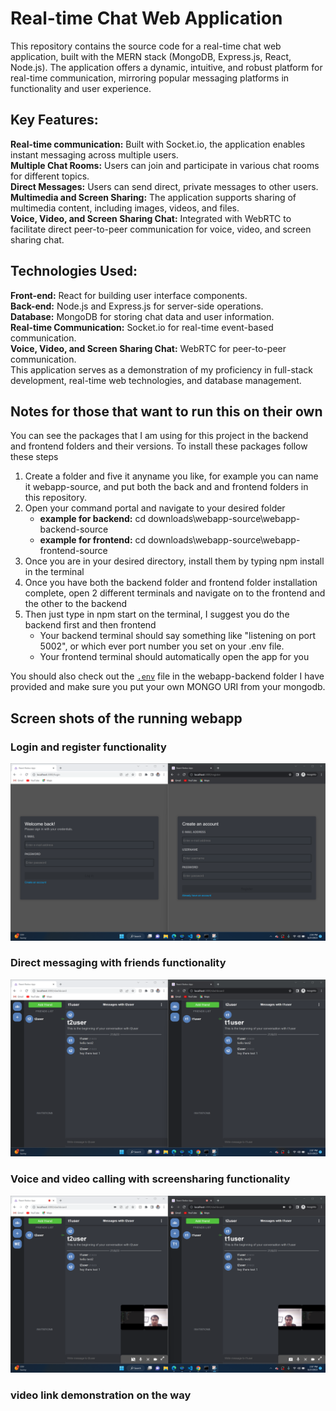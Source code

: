 # Real-time Chat Web Application
This repository contains the source code for a real-time chat web application, built with the MERN stack (MongoDB, Express.js, React, Node.js). The application offers a dynamic, intuitive, and robust platform for real-time communication, mirroring popular messaging platforms in functionality and user experience.

## Key Features:
**Real-time communication:** Built with Socket.io, the application enables instant messaging across multiple users.  
**Multiple Chat Rooms:** Users can join and participate in various chat rooms for different topics.  
**Direct Messages:** Users can send direct, private messages to other users.  
**Multimedia and Screen Sharing:** The application supports sharing of multimedia content, including images, videos, and files.  
**Voice, Video, and Screen Sharing Chat:** Integrated with WebRTC to facilitate direct peer-to-peer communication for voice, video, and screen sharing chat.  
## Technologies Used:
**Front-end:** React for building user interface components.  
**Back-end:** Node.js and Express.js for server-side operations.  
**Database:** MongoDB for storing chat data and user information.  
**Real-time Communication:** Socket.io for real-time event-based communication.  
**Voice, Video, and Screen Sharing Chat:** WebRTC for peer-to-peer communication.  
This application serves as a demonstration of my proficiency in full-stack development, real-time web technologies, and database management.  

## Notes for those that want to run this on their own
You can see the packages that I am using for this project in the backend and frontend folders and their versions. To install these packages follow these steps  
1. Create a folder and five it anyname you like, for example you can name it webapp-source, and put both the back and and frontend folders in this repository.
2. Open your command portal and navigate to your desired folder
   * **example for backend:** cd downloads\webapp-source\webapp-backend-source
   * **example for frontend:** cd downloads\webapp-source\webapp-frontend-source
3. Once you are in your desired directory, install them by typing npm install in the terminal
4. Once you have both the backend folder and frontend folder installation complete, open 2 different terminals and navigate on to the frontend and the other to the backend
5. Then just type in npm start on the terminal, I suggest you do the backend first and then frontend
   * Your backend terminal should say something like "listening on port 5002", or which ever port number you set on your .env file.
   * Your frontend terminal should automatically open the app for you
   
You should also check out the [`.env`](webapp-source-backend/.env) file in the webapp-backend folder I have provided and make sure you put your own MONGO URI from your mongodb.

## Screen shots of the running webapp  
### Login and register functionality
![Login and register functionality](Web-SS1.png)
### Direct messaging with friends functionality
![Direct messaging with friends functionality](Web-SS2.png)  
### Voice and video calling with screensharing functionality
![Voice, video and screensharing functionality](Web-SS3.png)

### video link demonstration on the way

